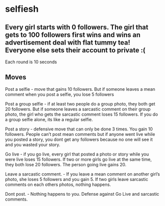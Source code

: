# selfiesh

## Every girl starts with 0 followers. The girl that gets to 100 followers first wins and wins an advertisement deal with flat tummy tea! Everyone else sets their account to private :(

Each round is 10 seconds

## Moves

Post a selfie - move that gains 10 followers. But if someone leaves a mean comment when you post a selfie, you lose 5 followers

Post a group selfie - if at least two people do a group photo, they both get 20 followers. But if someone leaves a sarcastic comment on their group photo, the girl who gets the sarcastic comment loses 15 followers. If you do a group selfie alone, its like a regular selfie.

Post a story - defensive move that can only be done 3 times. You gain 10 followers. People can’t post mean comments but if anyone went live while you posted a story, you dont get any followers because no one will see it and you wasted your story.

Go live - if you go live, every girl that posted a photo or story while you were live loses 15 followers. If two or more girls go live at the same time, they both lose 20 followers. The person going live gains 20.

Leave a sarcastic comment. - If you leave a mean comment on another girl’s photo, she loses 5 followers and you gain 5. If two girls leave sarcastic comments on each others photos, nothing happens.

Dont post. - Nothing happens to you. Defense against Go Live and sarcastic comments.
